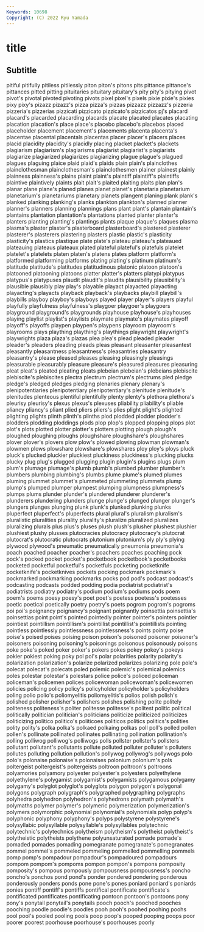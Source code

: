 ```yaml
---
Keywords: 10698
Copyright: (C) 2022 Ryu Yamada
---
```



# title

## Subtitle
pitiful pitifully pitiless pitilessly piton piton's pitons
pits pittance pittance's pittances pitted pitting pituitaries pituitary pituitary's pity
pity's pitying pivot pivot's pivotal pivoted pivoting pivots pixel pixel's
pixels pixie pixie's pixies pixy pixy's pizazz pizazz's pizza pizza's
pizzas pizzazz pizzazz's pizzeria pizzeria's pizzerias pizzicati pizzicato pizzicato's pizzicatos
pj's placard placard's placarded placarding placards placate placated placates placating
placation placation's place place's placebo placebo's placebos placed placeholder placement
placement's placements placenta placenta's placentae placental placentals placentas placer placer's
placers places placid placidity placidity's placidly placing placket placket's plackets
plagiarism plagiarism's plagiarisms plagiarist plagiarist's plagiarists plagiarize plagiarized plagiarizes plagiarizing
plague plague's plagued plagues plaguing plaice plaid plaid's plaids plain
plain's plainclothes plainclothesman plainclothesman's plainclothesmen plainer plainest plainly plainness plainness's
plains plaint plaint's plaintiff plaintiff's plaintiffs plaintive plaintively plaints plait
plait's plaited plaiting plaits plan plan's planar plane plane's planed
planes planet planet's planetaria planetarium planetarium's planetariums planetary planets plangent
planing plank plank's planked planking planking's planks plankton plankton's planned
planner planner's planners planning plannings plans plant plant's plantain plantain's
plantains plantation plantation's plantations planted planter planter's planters planting planting's
plantings plants plaque plaque's plaques plasma plasma's plaster plaster's plasterboard
plasterboard's plastered plasterer plasterer's plasterers plastering plasters plastic plastic's plasticity
plasticity's plastics plastique plate plate's plateau plateau's plateaued plateauing plateaus
plateaux plated plateful plateful's platefuls platelet platelet's platelets platen platen's
platens plates platform platform's platformed platforming platforms plating plating's platinum
platinum's platitude platitude's platitudes platitudinous platonic platoon platoon's platooned platooning
platoons platter platter's platters platypi platypus platypus's platypuses plaudit plaudit's
plaudits plausibility plausibility's plausible plausibly play play's playable playact playacted
playacting playacting's playacts playback playback's playbacks playbill playbill's playbills playboy
playboy's playboys played player player's players playful playfully playfulness playfulness's
playgoer playgoer's playgoers playground playground's playgrounds playhouse playhouse's playhouses playing
playlist playlist's playlists playmate playmate's playmates playoff playoff's playoffs playpen
playpen's playpens playroom playroom's playrooms plays plaything plaything's playthings playwright
playwright's playwrights plaza plaza's plazas plea plea's plead pleaded pleader
pleader's pleaders pleading pleads pleas pleasant pleasanter pleasantest pleasantly pleasantness
pleasantness's pleasantries pleasantry pleasantry's please pleased pleases pleasing pleasingly pleasings
pleasurable pleasurably pleasure pleasure's pleasured pleasures pleasuring pleat pleat's pleated
pleating pleats plebeian plebeian's plebeians plebiscite plebiscite's plebiscites plectra plectrum
plectrum's plectrums pled pledge pledge's pledged pledges pledging plenaries plenary
plenary's plenipotentiaries plenipotentiary plenipotentiary's plenitude plenitude's plenitudes plenteous plentiful plentifully
plenty plenty's plethora plethora's pleurisy pleurisy's plexus plexus's plexuses pliability
pliability's pliable pliancy pliancy's pliant plied pliers pliers's plies plight
plight's plighted plighting plights plinth plinth's plinths plod plodded plodder
plodder's plodders plodding ploddings plods plop plop's plopped plopping plops
plot plot's plots plotted plotter plotter's plotters plotting plough plough's
ploughed ploughing ploughs ploughshare ploughshare's ploughshares plover plover's plovers plow
plow's plowed plowing plowman plowman's plowmen plows plowshare plowshare's plowshares
ploy ploy's ploys pluck pluck's plucked pluckier pluckiest pluckiness pluckiness's
plucking plucks plucky plug plug's plugged plugging plugin plugin's plugins
plugs plum plum's plumage plumage's plumb plumb's plumbed plumber plumber's
plumbers plumbing plumbing's plumbs plume plume's plumed plumes pluming plummet
plummet's plummeted plummeting plummets plump plump's plumped plumper plumpest plumping
plumpness plumpness's plumps plums plunder plunder's plundered plunderer plunderer's plunderers
plundering plunders plunge plunge's plunged plunger plunger's plungers plunges plunging
plunk plunk's plunked plunking plunks pluperfect pluperfect's pluperfects plural plural's
pluralism pluralism's pluralistic pluralities plurality plurality's pluralize pluralized pluralizes pluralizing
plurals plus plus's pluses plush plush's plusher plushest plushier plushiest
plushy plusses plutocracies plutocracy plutocracy's plutocrat plutocrat's plutocratic plutocrats plutonium
plutonium's ply ply's plying plywood plywood's pneumatic pneumatically pneumonia pneumonia's
poach poached poacher poacher's poachers poaches poaching pock pock's pocked
pocket pocket's pocketbook pocketbook's pocketbooks pocketed pocketful pocketful's pocketfuls pocketing
pocketknife pocketknife's pocketknives pockets pocking pockmark pockmark's pockmarked pockmarking pockmarks
pocks pod pod's podcast podcast's podcasting podcasts podded podding podia
podiatrist podiatrist's podiatrists podiatry podiatry's podium podium's podiums pods poem
poem's poems poesy poesy's poet poet's poetess poetess's poetesses poetic
poetical poetically poetry poetry's poets pogrom pogrom's pogroms poi poi's
poignancy poignancy's poignant poignantly poinsettia poinsettia's poinsettias point point's pointed
pointedly pointer pointer's pointers pointier pointiest pointillism pointillism's pointillist pointillist's
pointillists pointing pointless pointlessly pointlessness pointlessness's points pointy poise poise's
poised poises poising poison poison's poisoned poisoner poisoner's poisoners poisoning
poisoning's poisonings poisonous poisonously poisons poke poke's poked poker poker's
pokers pokes pokey pokey's pokeys pokier pokiest poking poky pol
pol's polar polarities polarity polarity's polarization polarization's polarize polarized polarizes
polarizing pole pole's polecat polecat's polecats poled polemic polemic's polemical
polemics poles polestar polestar's polestars police police's policed policeman policeman's
policemen polices policewoman policewoman's policewomen policies policing policy policy's policyholder
policyholder's policyholders poling polio polio's poliomyelitis poliomyelitis's polios polish polish's
polished polisher polisher's polishers polishes polishing polite politely politeness politeness's
politer politesse politesse's politest politic political politically politician politician's politicians
politicize politicized politicizes politicizing politico politico's politicoes politicos politics politics's
polities polity polity's polka polka's polkaed polkaing polkas poll poll's
polled pollen pollen's pollinate pollinated pollinates pollinating pollination pollination's polling
polliwog polliwog's polliwogs polls pollster pollster's pollsters pollutant pollutant's pollutants
pollute polluted polluter polluter's polluters pollutes polluting pollution pollution's pollywog
pollywog's pollywogs polo polo's polonaise polonaise's polonaises polonium polonium's pols
poltergeist poltergeist's poltergeists poltroon poltroon's poltroons polyamories polyamory polyester polyester's
polyesters polyethylene polyethylene's polygamist polygamist's polygamists polygamous polygamy polygamy's polyglot
polyglot's polyglots polygon polygon's polygonal polygons polygraph polygraph's polygraphed polygraphing
polygraphs polyhedra polyhedron polyhedron's polyhedrons polymath polymath's polymaths polymer polymer's
polymeric polymerization polymerization's polymers polymorphic polynomial polynomial's polynomials polyp polyp's
polyphonic polyphony polyphony's polyps polystyrene polystyrene's polysyllabic polysyllable polysyllable's polysyllables
polytechnic polytechnic's polytechnics polytheism polytheism's polytheist polytheist's polytheistic polytheists polythene
polyunsaturated pomade pomade's pomaded pomades pomading pomegranate pomegranate's pomegranates pommel
pommel's pommeled pommeling pommelled pommelling pommels pomp pomp's pompadour pompadour's
pompadoured pompadours pompom pompom's pompoms pompon pompon's pompons pomposity pomposity's
pompous pompously pompousness pompousness's poncho poncho's ponchos pond pond's ponder
pondered pondering ponderous ponderously ponders ponds pone pone's pones poniard
poniard's poniards ponies pontiff pontiff's pontiffs pontifical pontificate pontificate's pontificated
pontificates pontificating pontoon pontoon's pontoons pony pony's ponytail ponytail's ponytails
pooch pooch's pooched pooches pooching poodle poodle's poodles pooh pooh's
poohed poohing poohs pool pool's pooled pooling pools poop poop's
pooped pooping poops poor poorer poorest poorhouse poorhouse's poorhouses poorly
